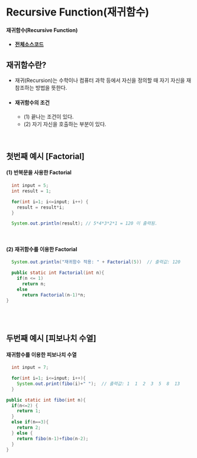 # Recursive Function(재귀함수)
#### 재귀함수(Recursive Function)
- **[전체소스코드](https://github.com/mdy0501/Study/blob/master/Java/Mini%20Project/Recursive/src/RecursiveMain.java)**

## 재귀함수란?
- 재귀(Recursion)는 수학이나 컴퓨터 과학 등에서 자신을 정의할 때 자기 자신을 재참조하는 방법을 뜻한다.
- #### 재귀함수의 조건
  - (1) 끝나는 조건이 있다.
  - (2) 자기 자신을 호출하는 부분이 있다.

<br>

## 첫번째 예시 [Factorial]
#### (1) 반복문을 사용한 Factorial
```java
  int input = 5;
  int result = 1;

  for(int i=1; i<=input; i++) {
    result = result*i;
  }

  System.out.println(result); // 5*4*3*2*1 = 120 이 출력됨.
```

<br>

#### (2) 재귀함수를 이용한 Factorial
```java
  System.out.println("재귀함수 적용: " + Factorial(5))  // 출력값: 120
```


```java
  public static int Factorial(int n){
    if(n <= 1)
      return n;
    else
      return Factorial(n-1)*n;
}
```
<br>
<br>

## 두번째 예시 [피보나치 수열]
#### 재귀함수를 이용한 피보나치 수열
```java
  int input = 7;

  for(int i=1; i<=input; i++){
    System.out.print(fibo(i)+" ");  // 출력값: 1  1  2  3  5  8  13
  }
```

```java
public static int fibo(int n){
  if(n<=2) {
    return 1;
  }
  else if(n==3){
    return 2;
  } else {
    return fibo(n-1)+fibo(n-2);
  }
}
```
